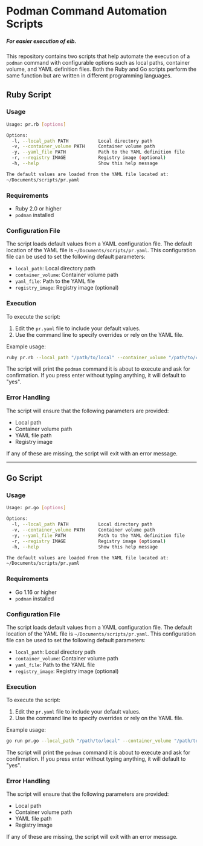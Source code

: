 # Podman Command Automation Scripts
##### For easier execution of eib.

This repository contains two scripts that help automate the execution of a `podman` command with configurable options such as local paths, container volume, and YAML definition files. Both the Ruby and Go scripts perform the same function but are written in different programming languages.

## Ruby Script

### Usage

```bash
Usage: pr.rb [options]

Options:
  -l, --local_path PATH           Local directory path
  -v, --container_volume PATH     Container volume path
  -y, --yaml_file PATH            Path to the YAML definition file
  -r, --registry IMAGE            Registry image (optional)
  -h, --help                      Show this help message

The default values are loaded from the YAML file located at:
~/Documents/scripts/pr.yaml
```

### Requirements

- Ruby 2.0 or higher
- `podman` installed

### Configuration File

The script loads default values from a YAML configuration file. The default location of the YAML file is `~/Documents/scripts/pr.yaml`. This configuration file can be used to set the following default parameters:

- `local_path`: Local directory path
- `container_volume`: Container volume path
- `yaml_file`: Path to the YAML file
- `registry_image`: Registry image (optional)

### Execution

To execute the script:

1. Edit the `pr.yaml` file to include your default values.
2. Use the command line to specify overrides or rely on the YAML file.

Example usage:

```bash
ruby pr.rb --local_path "/path/to/local" --container_volume "/path/to/container" --yaml_file "/path/to/yaml/file"
```

The script will print the `podman` command it is about to execute and ask for confirmation. If you press enter without typing anything, it will default to "yes".

### Error Handling

The script will ensure that the following parameters are provided:

- Local path
- Container volume path
- YAML file path
- Registry image

If any of these are missing, the script will exit with an error message.

---

## Go Script

### Usage

```bash
Usage: pr.go [options]

Options:
  -l, --local_path PATH           Local directory path
  -v, --container_volume PATH     Container volume path
  -y, --yaml_file PATH            Path to the YAML definition file
  -r, --registry IMAGE            Registry image (optional)
  -h, --help                      Show this help message

The default values are loaded from the YAML file located at:
~/Documents/scripts/pr.yaml
```

### Requirements

- Go 1.16 or higher
- `podman` installed

### Configuration File

The script loads default values from a YAML configuration file. The default location of the YAML file is `~/Documents/scripts/pr.yaml`. This configuration file can be used to set the following default parameters:

- `local_path`: Local directory path
- `container_volume`: Container volume path
- `yaml_file`: Path to the YAML file
- `registry_image`: Registry image (optional)

### Execution

To execute the script:

1. Edit the `pr.yaml` file to include your default values.
2. Use the command line to specify overrides or rely on the YAML file.

Example usage:

```bash
go run pr.go --local_path "/path/to/local" --container_volume "/path/to/container" --yaml_file "/path/to/yaml/file"
```

The script will print the `podman` command it is about to execute and ask for confirmation. If you press enter without typing anything, it will default to "yes".

### Error Handling

The script will ensure that the following parameters are provided:

- Local path
- Container volume path
- YAML file path
- Registry image

If any of these are missing, the script will exit with an error message.
